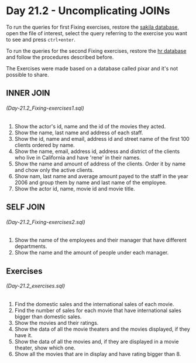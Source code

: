 # Day 21.2 - Uncomplicating JOINs

To run the queries for first Fixing exercises, restore the [sakila database](https://dev.mysql.com/doc/index-other.html), open the file of interest, select the query referring to the exercise you want to see and press `ctrl+enter`.

To run the queries for the second Fixing exercises, restore the [hr database](https://github.com/nomemory/hr-schema-mysql) and follow the procedures described before.

The Exercises were made based on a database called pixar and it's not possible to share.

## INNER JOIN
###### (Day-21.2_Fixing-exercises1.sql)
1. Show the actor's id, name and the id of the movies they acted.
2. Show the name, last name and address of each staff.
3. Show the id, name and email, address id and street name of the first 100 clients ordered by name.
4. Show the name, email, address id, address and district of the clients who live in California and have 'rene' in their names.
5. Show the name and amount of address of the clients. Order it by name and chow only the active clients.
6. Show nam, last name and average amount payed to the staff in the year 2006 and group them by name and last name of the employee.
7. Show the actor id, name, movie id and movie title.

## SELF JOIN
###### (Day-21.2_Fixing-exercises2.sql)

1. Show the name of the employees and their manager that have different departments.
2. Show the name and the amount of people under each manager.

## Exercises
###### (Day-21.2_exercises.sql)
1. Find the domestic sales and the international sales of each movie.
2. Find the number of sales for each movie that have international sales bigger than domestic sales.
3. Show the movies and their ratings.
4. Show the data of all the movie theaters and the movies displayed, if they have it.
5. Show the data of all the movies and, if they are displayed in a movie theater, show which one.
6. Show all the movies that are in display and have rating bigger than 8.
